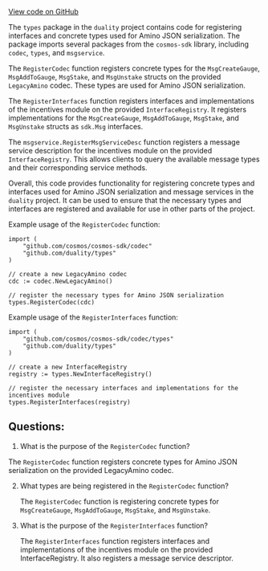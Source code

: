[View code on GitHub](https://github.com/duality-labs/duality/incentives/types/codec.go)

The `types` package in the `duality` project contains code for registering interfaces and concrete types used for Amino JSON serialization. The package imports several packages from the `cosmos-sdk` library, including `codec`, `types`, and `msgservice`. 

The `RegisterCodec` function registers concrete types for the `MsgCreateGauge`, `MsgAddToGauge`, `MsgStake`, and `MsgUnstake` structs on the provided `LegacyAmino` codec. These types are used for Amino JSON serialization. 

The `RegisterInterfaces` function registers interfaces and implementations of the incentives module on the provided `InterfaceRegistry`. It registers implementations for the `MsgCreateGauge`, `MsgAddToGauge`, `MsgStake`, and `MsgUnstake` structs as `sdk.Msg` interfaces. 

The `msgservice.RegisterMsgServiceDesc` function registers a message service description for the incentives module on the provided `InterfaceRegistry`. This allows clients to query the available message types and their corresponding service methods. 

Overall, this code provides functionality for registering concrete types and interfaces used for Amino JSON serialization and message services in the `duality` project. It can be used to ensure that the necessary types and interfaces are registered and available for use in other parts of the project. 

Example usage of the `RegisterCodec` function:

```
import (
    "github.com/cosmos/cosmos-sdk/codec"
    "github.com/duality/types"
)

// create a new LegacyAmino codec
cdc := codec.NewLegacyAmino()

// register the necessary types for Amino JSON serialization
types.RegisterCodec(cdc)
```

Example usage of the `RegisterInterfaces` function:

```
import (
    "github.com/cosmos/cosmos-sdk/codec/types"
    "github.com/duality/types"
)

// create a new InterfaceRegistry
registry := types.NewInterfaceRegistry()

// register the necessary interfaces and implementations for the incentives module
types.RegisterInterfaces(registry)
```
## Questions: 
 1. What is the purpose of the `RegisterCodec` function?
   
   The `RegisterCodec` function registers concrete types for Amino JSON serialization on the provided LegacyAmino codec.

2. What types are being registered in the `RegisterCodec` function?
   
   The `RegisterCodec` function is registering concrete types for `MsgCreateGauge`, `MsgAddToGauge`, `MsgStake`, and `MsgUnstake`.

3. What is the purpose of the `RegisterInterfaces` function?
   
   The `RegisterInterfaces` function registers interfaces and implementations of the incentives module on the provided InterfaceRegistry. It also registers a message service descriptor.